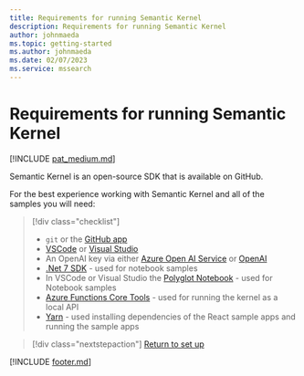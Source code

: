 ```yaml
---
title: Requirements for running Semantic Kernel
description: Requirements for running Semantic Kernel
author: johnmaeda
ms.topic: getting-started
ms.author: johnmaeda
ms.date: 02/07/2023
ms.service: mssearch
---
```

# Requirements for running Semantic Kernel

[!INCLUDE [pat_medium.md](../includes/pat_medium.md)]

Semantic Kernel is an open-source SDK that is available on GitHub.  

For the best experience working with Semantic Kernel and all of the samples you will need:

> [!div class="checklist"]
> * `git` or the [GitHub app](https://desktop.github.com/) 
> * [VSCode](https://code.visualstudio.com/Download) or [Visual Studio](https://visualstudio.microsoft.com/downloads/) 
> * An OpenAI key via either [Azure Open AI Service](https://learn.microsoft.com/azure/cognitive-services/openai/quickstart?pivots=programming-language-studio) or [OpenAI](https://openai.com/api/)
> * [.Net 7 SDK](https://dotnet.microsoft.com/en-us/download) - used for notebook samples
> * In VSCode or Visual Studio the [Polyglot Notebook](https://marketplace.visualstudio.com/items?itemName=ms-dotnettools.dotnet-interactive-vscode) - used for Notebook samples
> * [Azure Functions Core Tools](https://learn.microsoft.com/azure/azure-functions/functions-run-local) - used for running the kernel as a local API
> * [Yarn](https://yarnpkg.com/getting-started/install) - used installing dependencies of the React sample apps and running the sample apps

> [!div class="nextstepaction"]
> [Return to set up](/semantic-kernel/getting-started/setup)

[!INCLUDE [footer.md](../includes/footer.md)]
